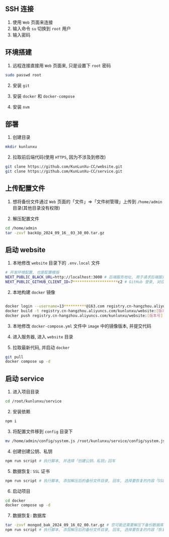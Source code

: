 ## SSH 连接

1. 使用 `Web` 页面来连接
2. 输入命令 `su` 切换到 `root` 用户
3. 输入密码

## 环境搭建

1. 远程连接直接用 `Web` 页面来, 只是设置下 `root` 密码

```sh
sudo passwd root
```

2. 安装 `git`

3. 安装 `docker` 和 `docker-compose`

4. 安装 `nvm`

## 部署

1. 创建目录

```sh
mkdir kunlunxu
```

2. 拉取前后端代码(使用 `HTTPS`, 因为不涉及到修改)

```sh
git clone https://github.com/KunLunXu-CC/website.git
git clone https://github.com/KunLunXu-CC/service.git
```

## 上传配置文件

1. 想将备份文件通过 `Web` 页面的「文件」=>「文件树管理」上传到 `/home/admin` 目录(其他目录没有权限)

2. 解压配置文件

```sh
cd /home/admin
tar -zxvf backUp_2024_09_16__03_30_00.tar.gz
```

## 启动 website

1. 本地修改 `website` 目录下的 `.env.local` 文件

```sh
# 开发环境配置, 也是配置模版
NEXT_PUBLIC_BLACK_URL=http://localhost:3000 # 后端服务地址, 用于请求后端服务, 开发环境会代理到 4000 端口(next.config.mjs 配置的)
NEXT_PUBLIC_GITHUB_CLIENT_ID=7********************c2 # GitHub 登录, 对应的 Client ID, 设置地址 https://github.com/organizations/KunLunXu-CC/settings/applications
```

2. 本地构建 `docker` 镜像

```sh

docker login --username=13**********@163.com registry.cn-hangzhou.aliyuncs.com  # 登录阿里云镜像仓库
docker build -t registry.cn-hangzhou.aliyuncs.com/kunlunxu/website:[版本号] .  # 构建镜像
docker push registry.cn-hangzhou.aliyuncs.com/kunlunxu/website:[版本号]  # 推送镜像
```

3. 本地修改 `docker-compose.yml` 文件中 `image` 中的镜像版本, 并提交代码

4. 进入服务器, 进入 `website` 目录

5. 拉取最新代码, 并启动 `docker`

```sh
git pull
docker compose up -d
```

## 启动 service

1. 进入项目目录

```sh
cd /root/kunlunxu/service
```

2. 安装依赖

```sh
npm i
```

3. 将配置文件移到 `config` 目录下

```sh
mv /home/admin/config/system.js /root/kunlunxu/service/config/system.js
```

4. 创建创建公钥、私钥

```sh
npm run script # 执行脚本, 并选择「创建公钥、私钥」回车
```

5. 数据恢复: `SSL` 证书

```sh
npm run script # 执行脚本, 添加解压后的备份文件目录, 回车, 选择要恢复的内容「SSL 证书」
```

6. 启动项目

```sh
cd docker
docker compose up -d
```

7. 数据恢复: 数据库

```sh
tar -zxvf mongod_bak_2024_09_16_02_00.tar.gz # 您可能还需要解压下备份数据库文件
npm run script # 执行脚本, 添加解压后的备份文件目录, 回车, 选择要恢复的内容「恢复数据库」
```
